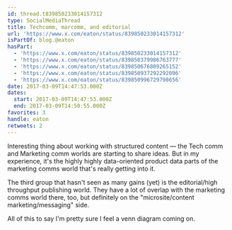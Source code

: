 ```yaml
---
id: thread.t839850233014157312
type: SocialMediaThread
title: Techcomm, marcomm, and editorial
url: 'https://www.x.com/eaton/status/839850233014157312'
isPartOf: blog.@eaton
hasPart:
  - 'https://www.x.com/eaton/status/839850233014157312'
  - 'https://www.x.com/eaton/status/839850379986763777'
  - 'https://www.x.com/eaton/status/839850676809265152'
  - 'https://www.x.com/eaton/status/839850937292292096'
  - 'https://www.x.com/eaton/status/839850996729798656'
date: 2017-03-09T14:47:53.000Z
dates:
  start: 2017-03-09T14:47:53.000Z
  end: 2017-03-09T14:50:55.000Z
favorites: 3
handle: eaton
retweets: 2
---
```

Interesting thing about working with structured content — the Tech comm and Marketing comm worlds are starting to share ideas. But in my experience, it's the highly highly data-oriented product data parts of the marketing comms world that's really getting into it.

The third group that hasn't seen as many gains (yet) is the editorial/high throughput publishing world. They have a lot of overlap with the marketing comms world there, too, but definitely on the "microsite/content marketing/messaging" side.

All of this to say I'm pretty sure I feel a venn diagram coming on.
